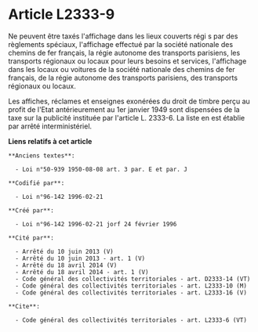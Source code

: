 # Article L2333-9

Ne peuvent être taxés l'affichage dans les lieux couverts régi s par des règlements spéciaux, l'affichage effectué par la
société nationale des chemins de fer français, la régie autonome des transports parisiens, les transports régionaux ou locaux
pour leurs besoins et services, l'affichage dans les locaux ou voitures de la société nationale des chemins de fer français,
de la régie autonome des transports parisiens, des transports régionaux ou locaux. 

Les affiches, réclames et enseignes exonérées du droit de timbre perçu au profit de l'Etat antérieurement au 1er janvier 1949
sont dispensées de la taxe sur la publicité instituée par l'article L. 2333-6. La liste en est établie par arrêté
interministériel.

**Liens relatifs à cet article**

	**Anciens textes**:

	  - Loi n°50-939 1950-08-08 art. 3 par. E et par. J

	**Codifié par**:

	  - Loi n°96-142 1996-02-21

	**Créé par**:

	  - Loi n°96-142 1996-02-21 jorf 24 février 1996

	**Cité par**:

	  - Arrêté du 10 juin 2013 (V)
	  - Arrêté du 10 juin 2013 - art. 1 (V)
	  - Arrêté du 18 avril 2014 (V)
	  - Arrêté du 18 avril 2014 - art. 1 (V)
	  - Code général des collectivités territoriales - art. D2333-14 (VT)
	  - Code général des collectivités territoriales - art. L2333-10 (M)
	  - Code général des collectivités territoriales - art. L2333-16 (V)

	**Cite**:

	  - Code général des collectivités territoriales - art. L2333-6 (VT)
